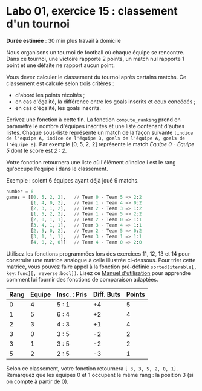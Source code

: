 # Labo 01, exercice 15 : classement d'un tournoi

**Durée estimée** : 30 min plus travail à domicile

Nous organisons un tournoi de football où chaque équipe se rencontre. Dans ce tournoi, une victoire rapporte 2 points, un match nul rapporte 1 point et une défaite ne rapport aucun point. 

Vous devez calculer le classement du tournoi après certains matchs. Ce classement est calculé selon trois critères :

- d'abord les points récoltés ;
- en cas d'égalité, la différence entre les goals inscrits et ceux concédés ;
- en cas d'égalité, les goals inscrits.

Écrivez une fonction à cette fin. La fonction `compute_ranking` prend en paramètre le nombre d'équipes inscrites et une liste contenant d'autres listes. Chaque sous-liste représente un match de la façon suivante `[indice de l'equipe A, indice de l'équipe B, goals de l'équipe A, goals de l'équipe B]`. Par exemple [0, 5, 2, 2] représente le match *Équipe 0 - Équipe 5* dont le score est *2 : 2*.

Votre fonction retournera une liste où l'élément d'indice i est le rang qu'occupe l'équipe i dans le classement.

Exemple : soient 6 équipes ayant déjà joué 9 matchs.
```python
number = 6
games = [[0, 5, 2, 2],   // Team 0 - Team 5 => 2:2
         [1, 4, 0, 2],   // Team 1 - Team 4 => 0:2
         [2, 3, 1, 2],   // Team 2 - Team 3 => 1:2
         [1, 5, 2, 2],   // Team 1 - Team 5 => 2:2
         [2, 0, 1, 1],   // Team 2 - Team 0 => 1:1
         [3, 4, 1, 1],   // Team 3 - Team 4 => 1:1
         [2, 5, 0, 2],   // Team 2 - Team 5 => 0:2
         [3, 1, 1, 1],   // Team 3 - Team 1 => 1:1
         [4, 0, 2, 0]]   // Team 4 - Team 0 => 2:0
```

Utilisez les fonctions programmées lors des exercices 11, 12, 13 et 14 pour construire une matrice analogue à celle illustrée ci-dessous. Pour trier cette matrice, vous pouvez faire appel à la fonction pré-définie `sorted(iterable[, key:func][, reverse:bool])`. Lisez ce [Manuel d'utilisation](https://wiki.python.org/moin/HowTo/Sorting#Key_Functions) pour apprendre comment lui fournir des fonctions de comparaison adaptées.

| Rang |Equipe  | Insc. : Pris  | Diff. Buts |Points |
|------|--------|---------------|------------|-------|
|0 	   |      4 | 5 : 1         | +4         | 5
|1 	   |      5 | 6 : 4         | +2         | 4
|2 	   |      3 | 4 : 3         | +1         | 4
|3     |      0 | 3 : 5         | -2         | 2
|3 	   |      1 | 3 : 5         | -2         | 2
|5 	   |      2 | 2 : 5         | -3         | 1

Selon ce classement, votre fonction retournera `[ 3, 3, 5, 2, 0, 1]`. Remarquez que les équipes 0 et 1 occupent le même rang : la position 3 (si on compte à partir de 0).

